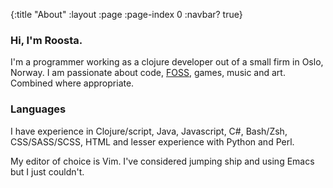 {:title "About"
 :layout :page
 :page-index 0
 :navbar? true}

### Hi, I'm Roosta.
I'm a programmer working as a clojure developer out of a small firm in Oslo, Norway.
I am passionate about code, [FOSS](https://en.wikipedia.org/wiki/Free_and_open-source_software),
 games, music and art. Combined where appropriate.

### Languages
I have experience in Clojure/script, Java, Javascript, C#, Bash/Zsh, CSS/SASS/SCSS, HTML and lesser experience with Python and Perl.

My editor of choice is Vim. I've considered jumping ship and using Emacs but I just couldn't.
